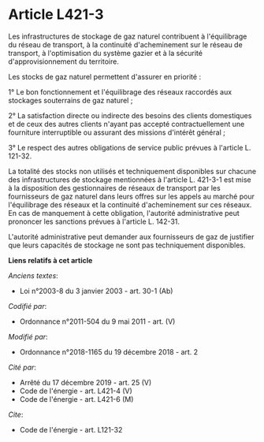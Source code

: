 # Article L421-3

Les infrastructures de stockage de gaz naturel contribuent à l'équilibrage du réseau de transport, à la continuité
d'acheminement sur le réseau de transport, à l'optimisation du système gazier et à la sécurité d'approvisionnement du
territoire.

Les stocks de gaz naturel permettent d'assurer en priorité :

1° Le bon fonctionnement et l'équilibrage des réseaux raccordés aux stockages souterrains de gaz naturel ;

2° La satisfaction directe ou indirecte des besoins des clients domestiques et de ceux des autres clients n'ayant pas accepté
contractuellement une fourniture interruptible ou assurant des missions d'intérêt général ;

3° Le respect des autres obligations de service public prévues à l'article L. 121-32.

La totalité des stocks non utilisés et techniquement disponibles sur chacune des infrastructures de stockage mentionnées à
l'article L. 421-3-1 est mise à la disposition des gestionnaires de réseaux de transport par les fournisseurs de gaz naturel
dans leurs offres sur les appels au marché pour l'équilibrage des réseaux et la continuité d'acheminement sur ces réseaux. En
cas de manquement à cette obligation, l'autorité administrative peut prononcer les sanctions prévues à l'article L. 142-31.

L'autorité administrative peut demander aux fournisseurs de gaz de justifier que leurs capacités de stockage ne sont pas
techniquement disponibles.

**Liens relatifs à cet article**

_Anciens textes_:

  - Loi n°2003-8 du 3 janvier 2003 - art. 30-1 (Ab)

_Codifié par_:

  - Ordonnance n°2011-504 du 9 mai 2011 - art. (V)

_Modifié par_:

  - Ordonnance n°2018-1165 du 19 décembre 2018 - art. 2

_Cité par_:

  - Arrêté du 17 décembre 2019 - art. 25 (V)
  - Code de l'énergie - art. L421-4 (V)
  - Code de l'énergie - art. L421-6 (M)

_Cite_:

  - Code de l'énergie - art. L121-32
